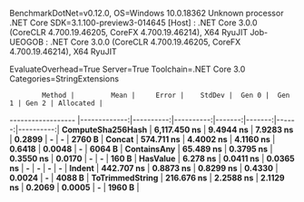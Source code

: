 
BenchmarkDotNet=v0.12.0, OS=Windows 10.0.18362
Unknown processor
.NET Core SDK=3.1.100-preview3-014645
  [Host]     : .NET Core 3.0.0 (CoreCLR 4.700.19.46205, CoreFX 4.700.19.46214), X64 RyuJIT
  Job-UEOGOB : .NET Core 3.0.0 (CoreCLR 4.700.19.46205, CoreFX 4.700.19.46214), X64 RyuJIT

EvaluateOverhead=True  Server=True  Toolchain=.NET Core 3.0  
Categories=StringExtensions  

            Method |         Mean |     Error |    StdDev |  Gen 0 |  Gen 1 | Gen 2 | Allocated |
------------------ |-------------:|----------:|----------:|-------:|-------:|------:|----------:|
 **ComputeSha256Hash** | **6,117.450 ns** | **9.4944 ns** | **7.9283 ns** | **0.2899** |      **-** |     **-** |    **2760 B** |
            **Concat** |   **574.711 ns** | **4.4002 ns** | **4.1160 ns** | **0.6418** | **0.0048** |     **-** |    **6064 B** |
       **ContainsAny** |    **65.489 ns** | **0.3795 ns** | **0.3550 ns** | **0.0170** |      **-** |     **-** |     **160 B** |
          **HasValue** |     **6.278 ns** | **0.0411 ns** | **0.0365 ns** |      **-** |      **-** |     **-** |         **-** |
            **Indent** |   **442.707 ns** | **0.8873 ns** | **0.8299 ns** | **0.4330** | **0.0024** |     **-** |    **4088 B** |
   **ToTrimmedString** |   **216.676 ns** | **2.2588 ns** | **2.1129 ns** | **0.2069** | **0.0005** |     **-** |    **1960 B** |
